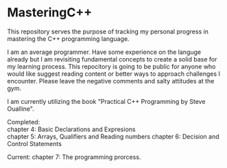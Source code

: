 # MasteringC++
This repository serves the purpose of tracking my personal progress in mastering the C++ programming language.

I am an average programmer. Have some experience on the languge already but I am revisiting fundamental concepts to create a solid base for my learning process. This repocitory is going to be public for anyone who would like suggest reading content or better ways to approach challenges I encounter. Please leave the negative comments and salty attitudes at the gym. 

I am currently utilizing the book "Practical C++ Programming by Steve Oualline".

Completed:     
    chapter 4: Basic Declarations and Expresions  
    chapter 5: Arrays, Qualifiers and Reading numbers
    chapter 6: Decision and Control Statements
    
Current:
   chapter 7: The programming prorcess. 
